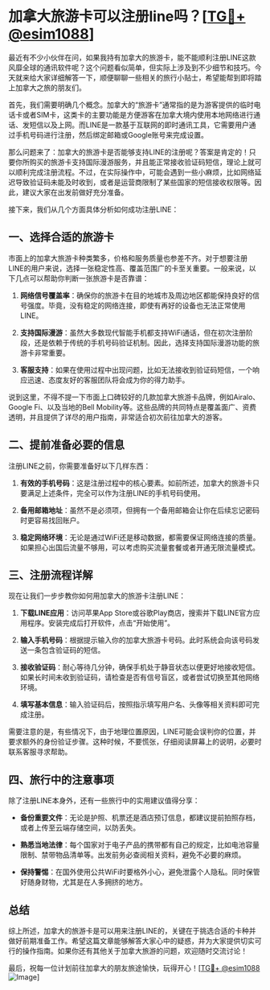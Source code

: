 # 加拿大旅游卡可以注册line吗？[[TG💪+ @esim1088](https://t.me/s/esim1088)]

最近有不少小伙伴在问，如果我持有加拿大的旅游卡，能不能顺利注册LINE这款风靡全球的通讯软件呢？这个问题看似简单，但实际上涉及到不少细节和技巧。今天就来给大家详细解答一下，顺便聊聊一些相关的旅行小贴士，希望能帮到即将踏上加拿大之旅的朋友们。

首先，我们需要明确几个概念。加拿大的“旅游卡”通常指的是为游客提供的临时电话卡或者SIM卡，这类卡的主要功能是方便游客在加拿大境内使用本地网络进行通话、发短信以及上网。而LINE是一款基于互联网的即时通讯工具，它需要用户通过手机号码进行注册，然后绑定邮箱或Google账号来完成设置。

那么问题来了：加拿大的旅游卡是否能够支持LINE的注册呢？答案是肯定的！只要你所购买的旅游卡支持国际漫游服务，并且能正常接收验证码短信，理论上就可以顺利完成注册流程。不过，在实际操作中，可能会遇到一些小麻烦，比如网络延迟导致验证码未能及时收到，或者是运营商限制了某些国家的短信接收权限等。因此，建议大家在出发前做好充分准备。

接下来，我们从几个方面具体分析如何成功注册LINE：

## 一、选择合适的旅游卡

市面上的加拿大旅游卡种类繁多，价格和服务质量也参差不齐。对于想要注册LINE的用户来说，选择一张稳定性高、覆盖范围广的卡至关重要。一般来说，以下几点可以帮助你判断一张旅游卡是否靠谱：

1. **网络信号覆盖率**：确保你的旅游卡在目的地城市及周边地区都能保持良好的信号强度。毕竟，没有稳定的网络连接，即使有再好的设备也无法正常使用LINE。
   
2. **支持国际漫游**：虽然大多数现代智能手机都支持WiFi通话，但在初次注册阶段，还是依赖于传统的手机号码验证机制。因此，选择支持国际漫游功能的旅游卡非常重要。

3. **客服支持**：如果在使用过程中出现问题，比如无法接收到验证码短信，一个响应迅速、态度友好的客服团队将会成为你的得力助手。

说到这里，不得不提一下市面上口碑较好的几款加拿大旅游卡品牌，例如Airalo、Google Fi、以及当地的Bell Mobility等。这些品牌的共同特点是覆盖面广、资费透明，并且提供了详尽的用户指南，非常适合初次前往加拿大的游客。

## 二、提前准备必要的信息

注册LINE之前，你需要准备好以下几样东西：

1. **有效的手机号码**：这是注册过程中的核心要素。如前所述，加拿大的旅游卡只要满足上述条件，完全可以作为注册LINE的手机号码使用。

2. **备用邮箱地址**：虽然不是必须项，但拥有一个备用邮箱会让你在后续忘记密码时更容易找回账户。

3. **稳定网络环境**：无论是通过WiFi还是移动数据，都需要保证网络连接的质量。如果担心出国后流量不够用，可以考虑购买流量套餐或者开通无限流量模式。

## 三、注册流程详解

现在让我们一步步教你如何用加拿大的旅游卡注册LINE：

1. **下载LINE应用**：访问苹果App Store或谷歌Play商店，搜索并下载LINE官方应用程序。安装完成后打开软件，点击“开始使用”。

2. **输入手机号码**：根据提示输入你的加拿大旅游卡号码。此时系统会向该号码发送一条包含验证码的短信。

3. **接收验证码**：耐心等待几分钟，确保手机处于静音状态以便更好地接收短信。如果长时间未收到验证码，请检查是否有信号盲区，或者尝试切换至其他网络环境。

4. **填写基本信息**：输入验证码后，按照指示填写用户名、头像等相关资料即可完成注册。

需要注意的是，有些情况下，由于地理位置原因，LINE可能会误判你的位置，并要求额外的身份验证步骤。这种时候，不要慌张，仔细阅读屏幕上的说明，必要时联系客服寻求帮助。

## 四、旅行中的注意事项

除了注册LINE本身外，还有一些旅行中的实用建议值得分享：

- **备份重要文件**：无论是护照、机票还是酒店预订信息，都建议提前拍照存档，或者上传至云端存储空间，以防丢失。
  
- **熟悉当地法律**：每个国家对于电子产品的携带都有自己的规定，比如电池容量限制、禁带物品清单等。出发前务必查阅相关资料，避免不必要的麻烦。

- **保持警惕**：在国外使用公共WiFi时要格外小心，避免泄露个人隐私。同时保管好随身财物，尤其是在人多拥挤的地方。

## 总结

综上所述，加拿大的旅游卡是可以用来注册LINE的，关键在于挑选合适的卡种并做好前期准备工作。希望这篇文章能够解答大家心中的疑惑，并为大家提供切实可行的操作指南。如果你还有其他关于加拿大旅游的问题，欢迎随时交流讨论！

最后，祝每一位计划前往加拿大的朋友旅途愉快，玩得开心！[[TG💪+ @esim1088](https://t.me/s/esim1088) ![Image](https://i.postimg.cc/4NQfJmqS/Snipaste-2025-05-13-00-14-12.png)]